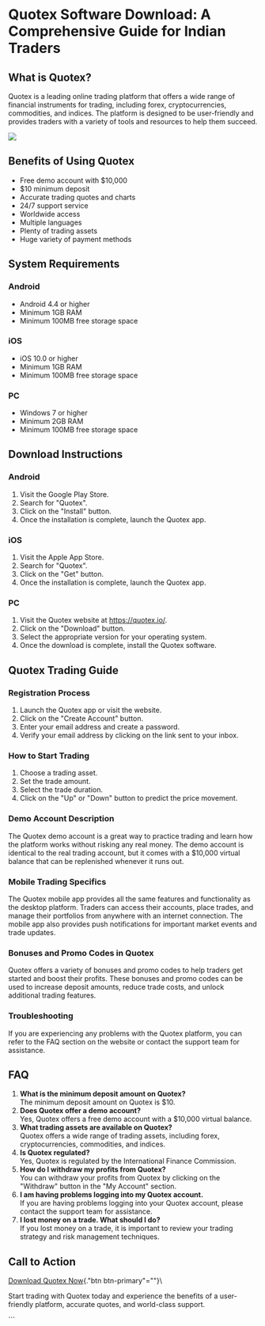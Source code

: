 # Quotex Software Download: A Comprehensive Guide for Indian Traders

## What is Quotex?

Quotex is a leading online trading platform that offers a wide range of
financial instruments for trading, including forex, cryptocurrencies,
commodities, and indices. The platform is designed to be user-friendly
and provides traders with a variety of tools and resources to help them
succeed.

[![](https://static.quotex.io/files/1_en/300_250.jpg)](https://traff.sbs/brokerqxsignupf)

## Benefits of Using Quotex

-   Free demo account with \$10,000
-   \$10 minimum deposit
-   Accurate trading quotes and charts
-   24/7 support service
-   Worldwide access
-   Multiple languages
-   Plenty of trading assets
-   Huge variety of payment methods

## System Requirements

### Android

-   Android 4.4 or higher
-   Minimum 1GB RAM
-   Minimum 100MB free storage space

### iOS

-   iOS 10.0 or higher
-   Minimum 1GB RAM
-   Minimum 100MB free storage space

### PC

-   Windows 7 or higher
-   Minimum 2GB RAM
-   Minimum 100MB free storage space

## Download Instructions

### Android

1.  Visit the Google Play Store.
2.  Search for "Quotex".
3.  Click on the "Install" button.
4.  Once the installation is complete, launch the Quotex app.

### iOS

1.  Visit the Apple App Store.
2.  Search for "Quotex".
3.  Click on the "Get" button.
4.  Once the installation is complete, launch the Quotex app.

### PC

1.  Visit the Quotex website at https://quotex.io/.
2.  Click on the "Download" button.
3.  Select the appropriate version for your operating system.
4.  Once the download is complete, install the Quotex software.

## Quotex Trading Guide

### Registration Process

1.  Launch the Quotex app or visit the website.
2.  Click on the "Create Account" button.
3.  Enter your email address and create a password.
4.  Verify your email address by clicking on the link sent to your
    inbox.

### How to Start Trading

1.  Choose a trading asset.
2.  Set the trade amount.
3.  Select the trade duration.
4.  Click on the "Up" or "Down" button to predict the price
    movement.

### Demo Account Description

The Quotex demo account is a great way to practice trading and learn how
the platform works without risking any real money. The demo account is
identical to the real trading account, but it comes with a \$10,000
virtual balance that can be replenished whenever it runs out.

### Mobile Trading Specifics

The Quotex mobile app provides all the same features and functionality
as the desktop platform. Traders can access their accounts, place
trades, and manage their portfolios from anywhere with an internet
connection. The mobile app also provides push notifications for
important market events and trade updates.

### Bonuses and Promo Codes in Quotex

Quotex offers a variety of bonuses and promo codes to help traders get
started and boost their profits. These bonuses and promo codes can be
used to increase deposit amounts, reduce trade costs, and unlock
additional trading features.

### Troubleshooting

If you are experiencing any problems with the Quotex platform, you can
refer to the FAQ section on the website or contact the support team for
assistance.

## FAQ

1.  **What is the minimum deposit amount on Quotex?**\
    The minimum deposit amount on Quotex is \$10.
2.  **Does Quotex offer a demo account?**\
    Yes, Quotex offers a free demo account with a \$10,000 virtual
    balance.
3.  **What trading assets are available on Quotex?**\
    Quotex offers a wide range of trading assets, including forex,
    cryptocurrencies, commodities, and indices.
4.  **Is Quotex regulated?**\
    Yes, Quotex is regulated by the International Finance Commission.
5.  **How do I withdraw my profits from Quotex?**\
    You can withdraw your profits from Quotex by clicking on the
    "Withdraw" button in the "My Account" section.
6.  **I am having problems logging into my Quotex account.**\
    If you are having problems logging into your Quotex account, please
    contact the support team for assistance.
7.  **I lost money on a trade. What should I do?**\
    If you lost money on a trade, it is important to review your trading
    strategy and risk management techniques.

## Call to Action

[Download Quotex Now](\%22https://traff.sbs/quotexonelink\%22){."btn
btn-primary"=""}\

Start trading with Quotex today and experience the benefits of a
user-friendly platform, accurate quotes, and world-class support.

\`\`\`


